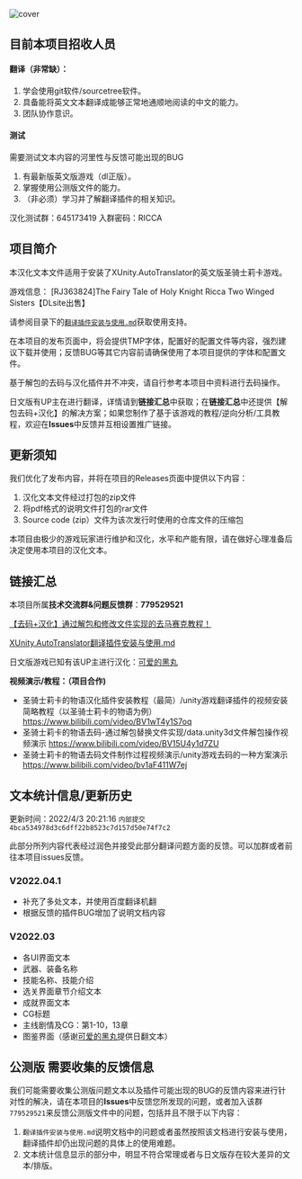 ![cover](https://s2.loli.net/2022/03/11/uO758MTQxmFiVSW.jpg)
## 目前本项目招收人员 ##

#### 翻译（非常缺）： ####

1. 学会使用git软件/sourcetree软件。
2. 具备能将英文文本翻译成能够正常地通顺地阅读的中文的能力。
3. 团队协作意识。

#### 测试 ####
需要测试文本内容的河里性与反馈可能出现的BUG

1. 有最新版英文版游戏（dl正版）。
2. 掌握使用公测版文件的能力。
3. （非必须）学习并了解翻译插件的相关知识。

汉化测试群：645173419		入群密码：RICCA

## 项目简介 ##
本汉化文本文件适用于安装了XUnity.AutoTranslator的英文版圣骑士莉卡游戏。

游戏信息：
[RJ363824]The Fairy Tale of Holy Knight Ricca Two Winged Sisters【DLsite出售】

请参阅目录下的[`翻译插件安装与使用.md`](https://github.com/RiccaSinicization/RICCA-Chinese-file-public-version/blob/master/%E7%BF%BB%E8%AF%91%E6%8F%92%E4%BB%B6%E5%AE%89%E8%A3%85%E4%B8%8E%E4%BD%BF%E7%94%A8.md)获取使用支持。

在本项目的发布页面中，将会提供TMP字体，配置好的配置文件等内容，强烈建议下载并使用；反馈BUG等其它内容前请确保使用了本项目提供的字体和配置文件。

基于解包的去码与汉化插件并不冲突，请自行参考本项目中资料进行去码操作。

日文版有UP主在进行翻译，详情请到**链接汇总**中获取；在**链接汇总**中还提供【解包去码+汉化】的解决方案；如果您制作了基于该游戏的教程/逆向分析/工具教程，欢迎在**Issues**中反馈并互相设置推广链接。

## 更新须知 ##
我们优化了发布内容，并将在项目的Releases页面中提供以下内容：

1. 汉化文本文件经过打包的zip文件
2. 将pdf格式的说明文件打包的rar文件
3. Source code (zip）文件为该次发行时使用的仓库文件的压缩包

本项目由极少的游戏玩家进行维护和汉化，水平和产能有限，请在做好心理准备后决定使用本项目的汉化文本。




## 链接汇总 ##
本项目所属**技术交流群&问题反馈群**：**779529521**

[【去码+汉化】通过解包和修改文件实现的去马赛克教程！](https://github.com/RiccaSinicization/RICCA-Chinese-file-public-version/blob/master/%E3%80%90%E5%8E%BB%E7%A0%81%2B%E6%B1%89%E5%8C%96%E3%80%91%E9%80%9A%E8%BF%87%E8%A7%A3%E5%8C%85%E5%92%8C%E4%BF%AE%E6%94%B9%E6%96%87%E4%BB%B6%E5%AE%9E%E7%8E%B0%E7%9A%84%E5%8E%BB%E9%A9%AC%E8%B5%9B%E5%85%8B%E6%95%99%E7%A8%8B%EF%BC%81.md)

[XUnity.AutoTranslator翻译插件安装与使用.md](https://github.com/RiccaSinicization/RICCA-Chinese-file-public-version/blob/master/%E7%BF%BB%E8%AF%91%E6%8F%92%E4%BB%B6%E5%AE%89%E8%A3%85%E4%B8%8E%E4%BD%BF%E7%94%A8.md)

日文版游戏已知有该UP主进行汉化：[可爱的黑丸](https://www.bilibili.com/video/BV1AR4y1V73Q)

**视频演示/教程：（项目合作)**

- 圣骑士莉卡的物语汉化插件安装教程（最简）/unity游戏翻译插件的视频安装简略教程（以圣骑士莉卡的物语为例）https://www.bilibili.com/video/BV1wT4y1S7oq
- 圣骑士莉卡的物语去码-通过解包替换文件实现/data.unity3d文件解包操作视频演示
https://www.bilibili.com/video/BV15U4y1d7ZU
- 圣骑士莉卡的物语去码文件制作过程视频演示/unity游戏去码的一种方案演示
https://www.bilibili.com/video/bv1aF411W7ej



## 文本统计信息/更新历史 ##
更新时间：2022/4/3 20:21:16     `内部提交4bca534978d3c6dff22b8523c7d157d50e74f7c2`

此部分所列内容代表经过润色并接受此部分翻译问题方面的反馈。可以加群或者前往本项目issues反馈。
### V2022.04.1 ###
- 补充了多处文本，并使用百度翻译机翻
- 根据反馈的插件BUG增加了说明文档内容

### V2022.03 ###
- 各UI界面文本
- 武器、装备名称
- 技能名称、技能介绍
- 选关界面章节介绍文本
- 成就界面文本
- CG标题
- 主线剧情及CG：第1-10，13章
- 图鉴界面（感谢[可爱的黑丸](https://space.bilibili.com/12146005)提供日翻文本）



## 公测版 需要收集的反馈信息 ##
我们可能需要收集公测版问题文本以及插件可能出现的BUG的反馈内容来进行针对性的解决，请在本项目的**Issues**中反馈您所发现的问题，或者加入该群`779529521`来反馈公测版文件中的问题，包括并且不限于以下内容：

1. `翻译插件安装与使用.md`说明文档中的问题或者虽然按照该文档进行安装与使用，翻译插件却仍出现问题的具体上的使用难题。
2. 文本统计信息显示的部分中，明显不符合常理或者与日文版存在较大差异的文本/排版。

